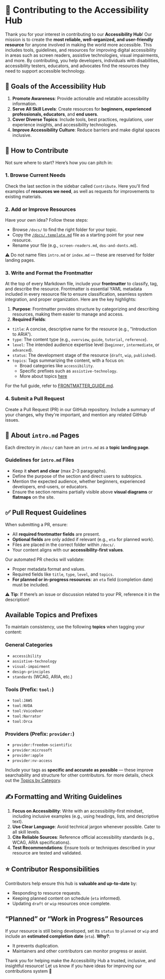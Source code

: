 # 🤝 Contributing to the Accessibility Hub
Thank you for your interest in contributing to our **Accessibility Hub**!
Our mission is to create the **most reliable, well-organized, and user-friendly resource** for anyone involved in making the world more accessible. This includes tools, guidelines, and resources for improving digital accessibility in areas such as screen readers, assistive technologies, visual impairments, and more.
By contributing, you help developers, individuals with disabilities, accessibility testers, educators, and advocates find the resources they need to support accessible technology.
## 🥅 Goals of the Accessibility Hub
1. **Promote Awareness**: Provide actionable and relatable accessibility information.
2. **Serve All Skill Levels**: Create resources for **beginners, experienced professionals, educators**, and **end users**.
3. **Cover Diverse Topics**: Include tools, best practices, regulations, user experience insights, and accessibility technologies.
4. **Improve Accessibility Culture**: Reduce barriers and make digital spaces inclusive.

## 📝 How to Contribute
Not sure where to start? Here’s how you can pitch in:
### 1. **Browse Current Needs**
Check the last section in the sidebar called `Contribute`. Here you'll find examples of **resources we need**, as well as requests for improvements to existing materials.
### 2. **Add or Improve Resources**
Have your own idea? Follow these steps:
- Browse `/docs/` to find the right folder for your topic.
- Copy the [`/docs/.template.md`](educational-resource/docs/.template.md) file as a starting point for your new resource.
- Rename your file (e.g., `screen-readers.md`, `dos-and-donts.md`).

⚠️ Do not name files `intro.md` or `index.md` — these are reserved for folder landing pages.

### 3. **Write and Format the Frontmatter**
At the top of every Markdown file, include your **frontmatter** to classify, tag, and describe the resource. 
Frontmatter is essential YAML metadata included in every resource file to ensure classification, seamless system integration, and proper organization. Here are the key highlights:

1. **Purpose**: Frontmatter provides structure by categorizing and describing resources, making them easier to manage and access.
2. **Required Fields**:
  - `title`: A concise, descriptive name for the resource (e.g., "Introduction to ARIA").
  - `type`: The content type (e.g., `overview`, `guide`, `tutorial`, `reference`).
  - `level`: The intended audience expertise level (`beginner`, `intermediate`, or `advanced`).
  - `status`: The development stage of the resource (`draft`, `wip`, `published`).
  - `topics`: Tags summarizing the content, with a focus on:
    - Broad categories like `accessibility`.
    - Specific prefixes such as `assistive-technology`.
    - More about topics [here](/TOPICS_GUIDE.md)

For the full guide, refer to [FRONTMATTER_GUIDE.md](FRONTMATTER_GUIDE.md).


### 4. **Submit a Pull Request**
Create a Pull Request (PR) in our GitHub repository. Include a summary of your changes, why they're important, and mention any related GitHub issues.


## 📌 About `intro.md` Pages
Each directory in `/docs/` can have an `intro.md` as a **topic landing page**.
### Guidelines for `intro.md` Files
- Keep it **short and clear** (max 2–3 paragraphs).
- Define the purpose of the section and direct users to subtopics.
- Mention the expected audience, whether beginners, experienced developers, end-users, or educators.
- Ensure the section remains partially visible above **visual diagrams** or **flatmaps** on the site.

## ✅ Pull Request Guidelines
When submitting a PR, ensure:
- All **required frontmatter fields** are present.
- **Optional fields** are only added if relevant (e.g., `eta` for planned work).
- Files are placed in the correct folder within `/docs/`.
- Your content aligns with our **accessibility-first values**.

Our automated PR checks will validate:
- Proper metadata format and values.
- Required fields like `title`, `type`, `level`, and `topics`.
- **For planned or in-progress resources**: an `eta` field (completion date) must be included.

⚠️ **Tip**: If there’s an issue or discussion related to your PR, reference it in the description!

## Available Topics and Prefixes
To maintain consistency, use the following **topics** when tagging your content:
### General Categories
- `accessibility`
- `assistive-technology`
- `visual-impairment`
- `design-principles`
- `standards` (WCAG, ARIA, etc.)

### Tools (Prefix: `tool:`)
- `tool:JAWS`
- `tool:NVDA`
- `tool:VoiceOver`
- `tool:Narrator`
- `tool:Orca`

### Providers (Prefix: `provider:`)
- `provider:freedom-scientific`
- `provider:microsoft`
- `provider:apple`
- `provider:nv-access`

Include your tags as **specific and accurate as possible** — these improve searchability and structure for other contributors.
for more details, check out the [Topics by Category](TOPICS_GUIDE.md).
## ✍️ Formatting and Writing Guidelines
1. **Focus on Accessibility**: Write with an accessibility-first mindset, including inclusive examples (e.g., using headings, lists, and descriptive text).
2. **Use Clear Language**: Avoid technical jargon whenever possible. Cater to all skill levels.
3. **Cite Reliable Sources**: Reference official accessibility standards (e.g., WCAG, ARIA specifications).
4. **Test Recommendations**: Ensure tools or techniques described in your resource are tested and validated.

## ⭐ Contributor Responsibilities
Contributors help ensure this hub is **valuable and up-to-date** by:
- Responding to resource requests.
- Keeping planned content on schedule (`eta` informed).
- Updating `draft` or `wip` resources once complete.

## “Planned” or “Work in Progress” Resources
If your resource is still being developed, set its `status` to `planned` or `wip` and include an **estimated completion date** (`eta`).
**Why?**:
- It prevents duplication.
- Maintainers and other contributors can monitor progress or assist.

Thank you for helping make the Accessibility Hub a trusted, inclusive, and insightful resource! Let us know if you have ideas for improving our contributions system 🙌

